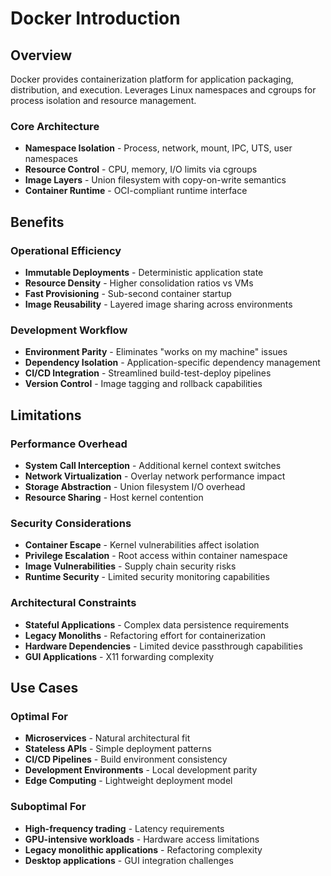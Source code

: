 # Docker Introduction

## Overview

Docker provides containerization platform for application packaging, distribution, and execution. Leverages Linux namespaces and cgroups for process isolation and resource management.

### Core Architecture
- **Namespace Isolation** - Process, network, mount, IPC, UTS, user namespaces
- **Resource Control** - CPU, memory, I/O limits via cgroups
- **Image Layers** - Union filesystem with copy-on-write semantics
- **Container Runtime** - OCI-compliant runtime interface

## Benefits

### Operational Efficiency
- **Immutable Deployments** - Deterministic application state
- **Resource Density** - Higher consolidation ratios vs VMs
- **Fast Provisioning** - Sub-second container startup
- **Image Reusability** - Layered image sharing across environments

### Development Workflow
- **Environment Parity** - Eliminates "works on my machine" issues
- **Dependency Isolation** - Application-specific dependency management
- **CI/CD Integration** - Streamlined build-test-deploy pipelines
- **Version Control** - Image tagging and rollback capabilities

## Limitations

### Performance Overhead
- **System Call Interception** - Additional kernel context switches
- **Network Virtualization** - Overlay network performance impact
- **Storage Abstraction** - Union filesystem I/O overhead
- **Resource Sharing** - Host kernel contention

### Security Considerations
- **Container Escape** - Kernel vulnerabilities affect isolation
- **Privilege Escalation** - Root access within container namespace
- **Image Vulnerabilities** - Supply chain security risks
- **Runtime Security** - Limited security monitoring capabilities

### Architectural Constraints
- **Stateful Applications** - Complex data persistence requirements
- **Legacy Monoliths** - Refactoring effort for containerization
- **Hardware Dependencies** - Limited device passthrough capabilities
- **GUI Applications** - X11 forwarding complexity

## Use Cases

### Optimal For
- **Microservices** - Natural architectural fit
- **Stateless APIs** - Simple deployment patterns
- **CI/CD Pipelines** - Build environment consistency
- **Development Environments** - Local development parity
- **Edge Computing** - Lightweight deployment model

### Suboptimal For
- **High-frequency trading** - Latency requirements
- **GPU-intensive workloads** - Hardware access limitations
- **Legacy monolithic applications** - Refactoring complexity
- **Desktop applications** - GUI integration challenges 